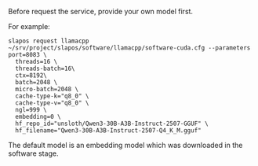 Before request the service, provide your own model first.

For example:
```
slapos request llamacpp ~/srv/project/slapos/software/llamacpp/software-cuda.cfg --parameters port=8083 \
  threads=16 \
  threads-batch=16\
  ctx=8192\
  batch=2048 \
  micro-batch=2048 \
  cache-type-k="q8_0" \
  cache-type-v="q8_0" \
  ngl=999 \
  embedding=0 \
  hf_repo_id="unsloth/Qwen3-30B-A3B-Instruct-2507-GGUF" \
  hf_filename="Qwen3-30B-A3B-Instruct-2507-Q4_K_M.gguf"
```

The default model is an embedding model which was downloaded in the software stage.
